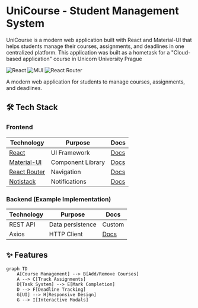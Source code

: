 # UniCourse - Student Management System

UniCourse is a modern web application built with React and Material-UI that helps students manage their courses, assignments, and deadlines in one centralized platform.
This application was built as a hometask for a "Cloud-based application" course in Unicorn University Prague

![React](https://img.shields.io/badge/react-%2320232a.svg?style=for-the-badge&logo=react&logoColor=%2361DAFB)
![MUI](https://img.shields.io/badge/MUI-%230081CB.svg?style=for-the-badge&logo=mui&logoColor=white)
![React Router](https://img.shields.io/badge/React_Router-CA4245?style=for-the-badge&logo=react-router&logoColor=white)

A modern web application for students to manage courses, assignments, and deadlines.

## 🛠 Tech Stack

### Frontend
| Technology | Purpose | Docs |
|------------|---------|------|
| [React](https://reactjs.org/) | UI Framework | [Docs](https://reactjs.org/docs/getting-started.html) |
| [Material-UI](https://mui.com/) | Component Library | [Docs](https://mui.com/material-ui/getting-started/) |
| [React Router](https://reactrouter.com/) | Navigation | [Docs](https://reactrouter.com/en/main) |
| [Notistack](https://iamhosseindhv.com/notistack) | Notifications | [Docs](https://iamhosseindhv.com/notistack) |

### Backend (Example Implementation)
| Technology | Purpose | Docs |
|------------|---------|------|
| REST API | Data persistence | Custom |
| Axios | HTTP Client | [Docs](https://axios-http.com/docs/intro) |

## ✨ Features

```mermaid
graph TD
    A[Course Management] --> B[Add/Remove Courses]
    A --> C[Track Assignments]
    D[Task System] --> E[Mark Completion]
    D --> F[Deadline Tracking]
    G[UI] --> H[Responsive Design]
    G --> I[Interactive Modals]